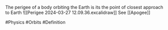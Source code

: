 The perigee of a body orbiting the Earth is its the point of closest approach to Earth
![[Perigee 2024-03-27 12.09.36.excalidraw]]
See [[Apogee]]

#Physics #Orbits #Definition 
